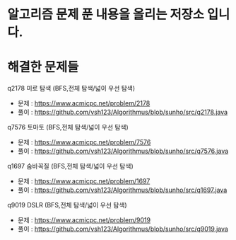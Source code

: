 # 알고리즘 문제 푼 내용을 올리는 저장소 입니다.
# 해결한 문제들
q2178 미로 탐색 (BFS,전체 탐색/넓이 우선 탐색)
 - 문제 : https://www.acmicpc.net/problem/2178
 - 풀이 : https://github.com/vsh123/Algorithmus/blob/sunho/src/q2178.java
 
q7576 토마토 (BFS,전체 탐색/넓이 우선 탐색)
 - 문제 : https://www.acmicpc.net/problem/7576
 - 풀이 : https://github.com/vsh123/Algorithmus/blob/sunho/src/q7576.java
 
q1697 숨바꼭질 (BFS,전체 탐색/넓이 우선 탐색)
 - 문제 : https://www.acmicpc.net/problem/1697
 - 풀이 : https://github.com/vsh123/Algorithmus/blob/sunho/src/q1697.java
 
 q9019 DSLR (BFS,전체 탐색/넓이 우선 탐색)
 - 문제 : https://www.acmicpc.net/problem/9019
 - 풀이 : https://github.com/vsh123/Algorithmus/blob/sunho/src/q9019.java
 

